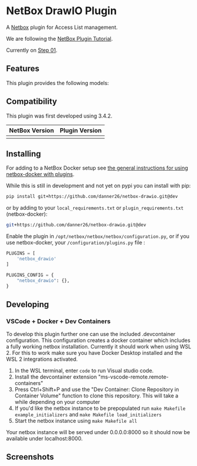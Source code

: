 # NetBox DrawIO Plugin

A [Netbox](https://github.com/netbox-community/netbox) plugin for Access List management.

We are following the [NetBox Plugin Tutorial](https://github.com/netbox-community/netbox-plugin-tutorial).

Currently on [Step 01](https://github.com/netbox-community/netbox-plugin-tutorial/blob/main/tutorial/step01-initial-setup.md).

## Features

This plugin provides the following models:

## Compatibility

This plugin was first developed using 3.4.2.

| NetBox Version | Plugin Version |
|----------------|----------------|
|                |                |

## Installing

For adding to a NetBox Docker setup see
[the general instructions for using netbox-docker with plugins](https://github.com/netbox-community/netbox-docker/wiki/Using-Netbox-Plugins).

While this is still in development and not yet on pypi you can install with pip:

```bash
pip install git+https://github.com/danner26/netbox-drawio.git@dev
```

or by adding to your `local_requirements.txt` or `plugin_requirements.txt` (netbox-docker):

```bash
git+https://github.com/danner26/netbox-drawio.git@dev
```

Enable the plugin in `/opt/netbox/netbox/netbox/configuration.py`,
 or if you use netbox-docker, your `/configuration/plugins.py` file :

```python
PLUGINS = [
    'netbox_drawio'
]

PLUGINS_CONFIG = {
    "netbox_drawio": {},
}
```

## Developing

### VSCode + Docker + Dev Containers

To develop this plugin further one can use the included .devcontainer configuration. This configuration creates a docker container which includes a fully working netbox installation. Currently it should work when using WSL 2. For this to work make sure you have Docker Desktop installed and the WSL 2 integrations activated.

1. In the WSL terminal, enter `code` to run Visual studio code.
1. Install the devcontainer extension "ms-vscode-remote.remote-containers"
1. Press Ctrl+Shift+P and use the "Dev Container: Clone Repository in Container Volume" function to clone this repository. This will take a while depending on your computer
1. If you'd like the netbox instance to be prepopulated run `make Makefile example_initializers` and `make Makefile load_initializers`
1. Start the netbox instance using `make Makefile all`

Your netbox instance will be served under 0.0.0.0:8000 so it should now be available under localhost:8000.

## Screenshots
